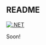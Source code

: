 ## README

[![.NET](https://github.com/vendyp/CurrencyConverter/actions/workflows/dotnet.yml/badge.svg)](https://github.com/vendyp/CurrencyConverter/actions/workflows/dotnet.yml)

Soon!